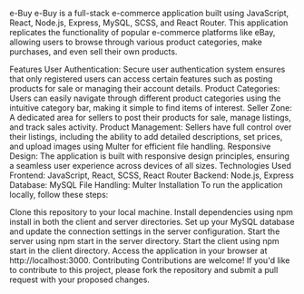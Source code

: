 e-Buy 
e-Buy is a full-stack e-commerce application built using JavaScript, React, Node.js, Express, MySQL, SCSS, and React Router. This application replicates the functionality of popular e-commerce platforms like eBay, allowing users to browse through various product categories, make purchases, and even sell their own products.

Features
User Authentication: Secure user authentication system ensures that only registered users can access certain features such as posting products for sale or managing their account details.
Product Categories: Users can easily navigate through different product categories using the intuitive category bar, making it simple to find items of interest.
Seller Zone: A dedicated area for sellers to post their products for sale, manage listings, and track sales activity.
Product Management: Sellers have full control over their listings, including the ability to add detailed descriptions, set prices, and upload images using Multer for efficient file handling.
Responsive Design: The application is built with responsive design principles, ensuring a seamless user experience across devices of all sizes.
Technologies Used
Frontend: JavaScript, React, SCSS, React Router
Backend: Node.js, Express
Database: MySQL
File Handling: Multer
Installation
To run the application locally, follow these steps:

Clone this repository to your local machine.
Install dependencies using npm install in both the client and server directories.
Set up your MySQL database and update the connection settings in the server configuration.
Start the server using npm start in the server directory.
Start the client using npm start in the client directory.
Access the application in your browser at http://localhost:3000.
Contributing
Contributions are welcome! If you'd like to contribute to this project, please fork the repository and submit a pull request with your proposed changes.
